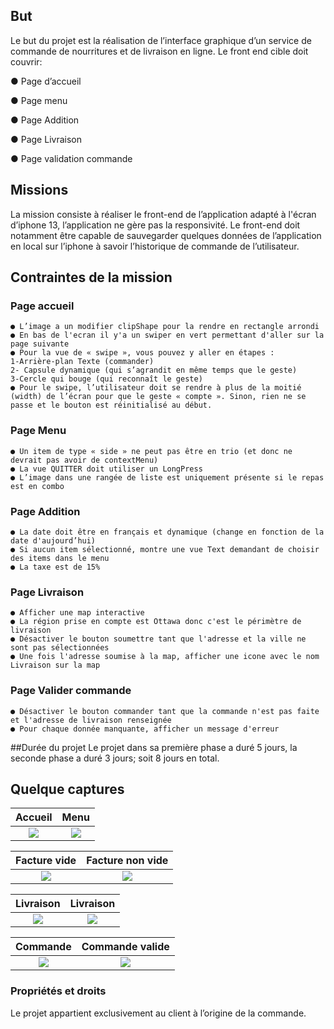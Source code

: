 ## But

Le but du projet est la réalisation de l’interface graphique d’un service de commande de nourritures et de livraison en ligne.
Le front end cible doit couvrir:

● Page d’accueil

● Page menu

● Page Addition

● Page Livraison

● Page validation commande


## Missions

La mission consiste à réaliser le front-end de l’application adapté à l'écran d’iphone 13, l’application ne gère pas la responsivité. Le front-end doit notamment être capable de sauvegarder quelques données de l’application en local sur l’iphone à savoir l’historique de commande de l’utilisateur. 

## Contraintes de la mission
### Page accueil
```
● L’image a un modifier clipShape pour la rendre en rectangle arrondi
● En bas de l'ecran il y'a un swiper en vert permettant d'aller sur la page suivante
● Pour la vue de « swipe », vous pouvez y aller en étapes :
1-Arrière-plan Texte (commander)
2- Capsule dynamique (qui s’agrandit en même temps que le geste)
3-Cercle qui bouge (qui reconnaît le geste)
● Pour le swipe, l’utilisateur doit se rendre à plus de la moitié (width) de l’écran pour que le geste « compte ». Sinon, rien ne se passe et le bouton est réinitialisé au début.
```
### Page Menu
```
● Un item de type « side » ne peut pas être en trio (et donc ne devrait pas avoir de contextMenu)
● La vue QUITTER doit utiliser un LongPress
● L’image dans une rangée de liste est uniquement présente si le repas est en combo

```
### Page Addition
```
● La date doit être en français et dynamique (change en fonction de la date d'aujourd’hui)
● Si aucun item sélectionné, montre une vue Text demandant de choisir des items dans le menu
● La taxe est de 15%
```
### Page Livraison
```
● Afficher une map interactive
● La région prise en compte est Ottawa donc c'est le périmètre de livraison
● Désactiver le bouton soumettre tant que l'adresse et la ville ne sont pas sélectionnées
● Une fois l'adresse soumise à la map, afficher une icone avec le nom Livraison sur la map
```
### Page Valider commande
```
● Désactiver le bouton commander tant que la commande n'est pas faite et l'adresse de livraison renseignée
● Pour chaque donnée manquante, afficher un message d'erreur
```

##Durée du projet
Le projet dans sa première phase a duré 5 jours, la seconde phase a duré 3 jours; soit 8 jours en total.

## Quelque captures
 Accueil           |  Menu
 :-------------------------:|:-------------------------:
 ![](assets/images/sani/accueil.JPG) |  ![](assets/images/sani/menu.JPG) 
 
  Facture vide           |  Facture non vide
  :-------------------------:|:-------------------------:
  ![](assets/images/sani/facturevide.JPG) |  ![](assets/images/sani/facturefrite.JPG)  
  
   Livraison           |  Livraison
   :-------------------------:|:-------------------------:
   ![](assets/images/sani/livraisondesactiver.JPG) |  ![](assets/images/sani/livraison.JPG)  

 Commande           |  Commande valide
 :-------------------------:|:-------------------------:
 ![](assets/images/sani/validationcommandeincomplet.JPG) |  ![](assets/images/sani/commandevalider.JPG) 

### Propriétés et droits
Le projet appartient exclusivement au client à l’origine de la commande.


